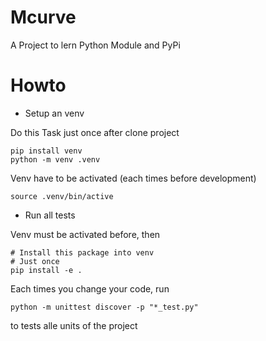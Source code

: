 # Mcurve

A Project to lern Python Module and PyPi

# Howto


* Setup an venv

Do this Task just once after clone project

```shell
pip install venv
python -m venv .venv
```

Venv have to be activated (each times before development)

```shell
source .venv/bin/active
```

* Run all tests

Venv must be activated before, then

```shell 
# Install this package into venv
# Just once
pip install -e .
```

Each times you change your code, run

```shell
python -m unittest discover -p "*_test.py"
```

to tests alle units of the project

